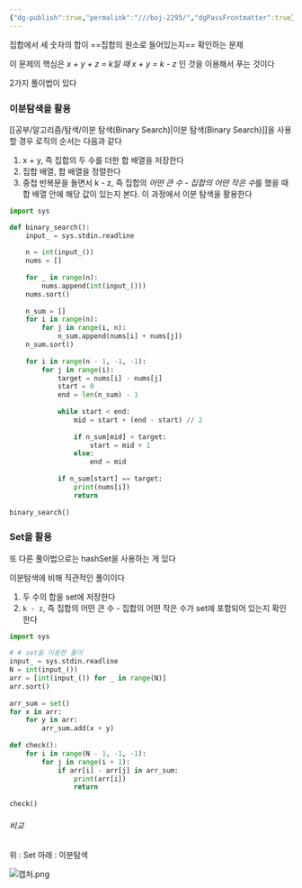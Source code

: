 ```yaml
---
{"dg-publish":true,"permalink":"///boj-2295/","dgPassFrontmatter":true}
---
```



집합에서 세 숫자의 합이 ==집합의 원소로 들어있는지== 확인하는 문제

이 문제의 핵심은
*x + y + z = k일 때 x + y = k - z* 인 것을 이용해서 푸는 것이다

2가지 풀이법이 있다

### 이분탐색을 활용

[[공부/알고리즘/탐색/이분 탐색(Binary Search)\|이분 탐색(Binary Search)]]을 사용할 경우
로직의 순서는 다음과 같다

1) x + y, 즉 집합의 두 수를 더한 합 배열을 저장한다
2) 집합 배열, 합 배열을 정렬한다
3) 중첩 반복문을 돌면서 k - z, 즉 집합의 *어떤 큰 수 - 집합의 어떤 작은 수*를 했을 때
   합 배열 안에 해당 값이 있는지 본다. 이 과정에서 이분 탐색을 활용한다

```python
import sys

def binary_search():  
    input_ = sys.stdin.readline  
  
    n = int(input_())  
    nums = []  
  
    for _ in range(n):  
        nums.append(int(input_()))  
    nums.sort()  
  
    n_sum = []  
    for i in range(n):  
        for j in range(i, n):  
            n_sum.append(nums[i] + nums[j])  
    n_sum.sort()  
  
    for i in range(n - 1, -1, -1):  
        for j in range(i):  
            target = nums[i] - nums[j]  
            start = 0  
            end = len(n_sum) - 1  
  
            while start < end:  
                mid = start + (end - start) // 2  
  
                if n_sum[mid] < target:  
                    start = mid + 1  
                else:  
                    end = mid  
  
            if n_sum[start] == target:  
                print(nums[i])  
                return  
  
binary_search()
```

### Set을 활용

또 다른 풀이법으로는 hashSet을 사용하는 게 있다

이분탐색에 비해 직관적인 풀이이다

1)  두 수의 합을 set에 저장한다
2) `k - z`, 즉 집합의 어떤 큰 수 - 집합의 어떤 작은 수가 set에 포함되어 있는지 확인한다

```python
import sys  
  
# # set을 이용한 풀이  
input_ = sys.stdin.readline  
N = int(input_())  
arr = [int(input_()) for _ in range(N)]  
arr.sort()  
  
arr_sum = set()  
for x in arr:  
    for y in arr:  
        arr_sum.add(x + y)  
  
def check():  
    for i in range(N - 1, -1, -1):  
        for j in range(i + 1):  
            if arr[i] - arr[j] in arr_sum:  
                print(arr[i])
                return  
  
check()  
```

###### 비교

위 : Set
아래 : 이분탐색

![캡처.png](/img/user/%EC%B2%A8%EB%B6%80%ED%8C%8C%EC%9D%BC/%EC%BA%A1%EC%B2%98.png)